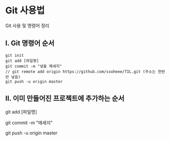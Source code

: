 # Git 사용법

Git 사용 및 명령어 정리



## I.  Git 명령어 순서

```
git init
git add [파일명]
git commit -m "넣을 메세지"
// git remote add origin https://github.com/ssoheee/TIL.git (주소는 한번만 넣음)
git push -u origin master
```

## II. 이미 만들어진 프로젝트에 추가하는 순서

git add [파일명]

git commit -m "메세지"

git push -u origin master